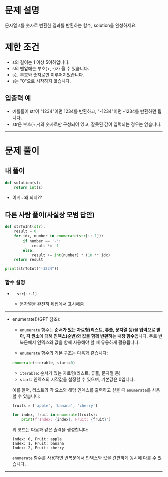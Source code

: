 # 문제 설명
문자열 s를 숫자로 변환한 결과를 반환하는 함수, solution을 완성하세요.

# 제한 조건
- s의 길이는 1 이상 5이하입니다.
- s의 맨앞에는 부호(+, -)가 올 수 있습니다.
- s는 부호와 숫자로만 이루어져있습니다.
- s는 "0"으로 시작하지 않습니다.

## 입출력 예
- 예를들어 str이 "1234"이면 1234를 반환하고, "-1234"이면 -1234를 반환하면 됩니다.
- str은 부호(+,-)와 숫자로만 구성되어 있고, 잘못된 값이 입력되는 경우는 없습니다.

---

# 문제 풀이

## 내 풀이

```python
def solution(s):
    return int(s)
```
- 이게.. 왜 되지??

## 다른 사람 풀이(사실상 모범 답안)

```python
def strToInt(str): 
    result = 0
    for idx, number in enumerate(str[::-1]):
        if number == '-':
            result *= -1
        else:
            result += int(number) * (10 ** idx)
    return result

print(strToInt("-1234"))
```

### 함수 설명
- ```
    str[::-1]
    ```
    - 문자열을 완전히 뒤집에서 표시해줌

---
- enumerate()(GPT 참조):

    - `enumerate` 함수는 **순서가 있는 자료형(리스트, 튜플, 문자열 등)을 입력으로 받아, 각 원소에 대해 인덱스(순번)와 값을 함께 반환하는 내장 함수**입니다. 주로 반복문에서 인덱스와 값을 함께 사용해야 할 때 유용하게 활용됩니다.

    - `enumerate` 함수의 기본 구조는 다음과 같습니다:

    ```python
    enumerate(iterable, start=0)
    ```

    - `iterable`: 순서가 있는 자료형(리스트, 튜플, 문자열 등)
    - `start`: 인덱스의 시작값을 설정할 수 있으며, 기본값은 0입니다.

    예를 들어, 리스트의 각 요소와 해당 인덱스를 출력하고 싶을 때 `enumerate`를 사용할 수 있습니다:

    ```python
    fruits = ['apple', 'banana', 'cherry']

    for index, fruit in enumerate(fruits):
        print(f'Index: {index}, Fruit: {fruit}')
    ```

    위 코드는 다음과 같은 출력을 생성합니다:

    ```
    Index: 0, Fruit: apple
    Index: 1, Fruit: banana
    Index: 2, Fruit: cherry
    ```

    `enumerate` 함수를 사용하면 반복문에서 인덱스와 값을 간편하게 동시에 다룰 수 있습니다.
---

